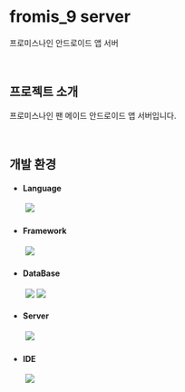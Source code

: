 # fromis_9 server

프로미스나인 안드로이드 앱 서버

</br>

## 프로젝트 소개

프로미스나인 팬 메이드 안드로이드 앱 서버입니다.

</br>

## 개발 환경

- #### Language
　　<img src="https://img.shields.io/badge/kotlin-7F52FF?style=for-the-badge&logo=kotlin&logoColor=white"> 

- #### Framework
　　<img src="https://img.shields.io/badge/spring boot-6DB33F?style=for-the-badge&logo=Spring Boot&logoColor=white">

- #### DataBase
　　<img src="https://img.shields.io/badge/mariadb-003545?style=for-the-badge&logo=mariaDB&logoColor=white">
    <img src="https://img.shields.io/badge/redis-DC382D?style=for-the-badge&logo=redis&logoColor=white">

- #### Server
　　<img src="https://img.shields.io/badge/ubuntu-E95420?style=for-the-badge&logo=ubuntu&logoColor=white">

- #### IDE
　　<img src="https://img.shields.io/badge/intellij idea-000000?style=for-the-badge&logo=Intellij IDEA&logoColor=white">
